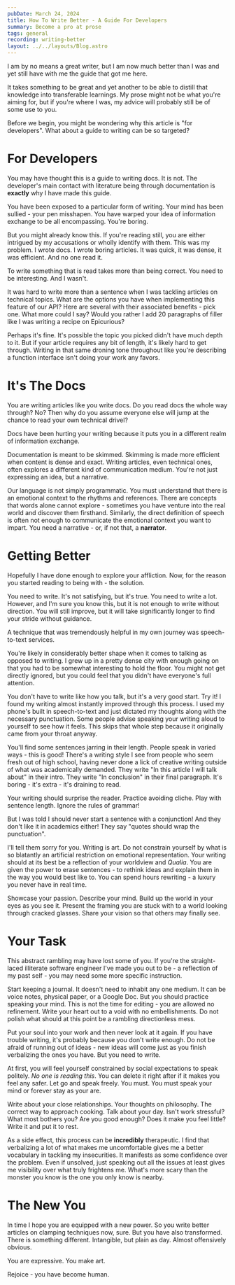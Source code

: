 ```yaml
---
pubDate: March 24, 2024
title: How To Write Better - A Guide For Developers
summary: Become a pro at prose
tags: general
recording: writing-better
layout: ../../layouts/Blog.astro
---
```


I am by no means a great writer, but I am now much better than I was and yet still have with me the guide that got me here. 

It takes something to be great and yet another to be able to distill that knowledge into transferable learnings. My prose might not be what you're aiming for, but if you're where I was, my advice will probably still be of some use to you.

Before we begin, you might be wondering why this article is "for developers". What about a guide to writing can be so targeted? 

# For Developers

You may have thought this is a guide to writing docs. It is not. The developer's main contact with literature being through documentation is **exactly** why I have made this guide. 

You have been exposed to a particular form of writing. Your mind has been sullied - your pen misshapen. You have warped your idea of information exchange to be all encompassing. You're boring.

But you might already know this. If you're reading still, you are either intrigued by my accusations or wholly identify with them. This was my problem. I wrote docs. I wrote boring articles. It was quick, it was dense, it was efficient. And no one read it.

To write something that is read takes more than being correct. You need to be interesting. And I wasn't. 

It was hard to write more than a sentence when I was tackling articles on technical topics. What are the options you have when implementing this feature of our API? Here are several with their associated benefits - pick one. What more could I say? Would you rather I add 20 paragraphs of filler like I was writing a recipe on Epicurious?

Perhaps it's fine. It's possible the topic you picked didn't have much depth to it. But if your article requires any bit of length, it's likely hard to get through. Writing in that same droning tone throughout like you're describing a function interface isn't doing your work any favors.

# It's The Docs

You are writing articles like you write docs. Do you read docs the whole way through? No? Then why do you assume everyone else will jump at the chance to read your own technical drivel?

Docs have been hurting your writing because it puts you in a different realm of information exchange. 

Documentation is meant to be skimmed. Skimming is made more efficient when content is dense and exact. Writing articles, even technical ones, often explores a different kind of communication medium. You're not just expressing an idea, but a narrative.

Our language is not simply programmatic. You must understand that there is an emotional context to the rhythms and references. There are concepts that words alone cannot explore - sometimes you have venture into the real world and discover them firsthand. Similarly, the direct definition of speech is often not enough to communicate the emotional context you want to impart. You need a narrative - or, if not that, a **narrator**.

# Getting Better

Hopefully I have done enough to explore your affliction. Now, for the reason you started reading to being with - the solution.

You need to write. It's not satisfying, but it's true. You need to write a lot. However, and I'm sure you know this, but it is not enough to write without direction. You will still improve, but it will take significantly longer to find your stride without guidance. 

A technique that was tremendously helpful in my own journey was speech-to-text services.

You're likely in considerably better shape when it comes to talking as opposed to writing. I grew up in a pretty dense city with enough going on that you had to be somewhat interesting to hold the floor. You might not get directly ignored, but you could feel that you didn't have everyone's full attention. 

You don't have to write like how you talk, but it's a very good start. Try it! I found my writing almost instantly improved through this process. I used my phone's built in speech-to-text and just dictated my thoughts along with the necessary punctuation. Some people advise speaking your writing aloud to yourself to see how it feels. This skips that whole step because it originally came from your throat anyway.

You'll find some sentences jarring in their length. People speak in varied ways - this is good! There's a writing style I see from people who seem fresh out of high school, having never done a lick of creative writing outside of what was academically demanded. They write "In this article I will talk about" in their intro. They write "In conclusion" in their final paragraph. It's boring - it's extra - it's draining to read.

Your writing should surprise the reader. Practice avoiding cliche. Play with sentence length. Ignore the rules of grammar!

But I was told I should never start a sentence with a conjunction! And they don't like it in academics either! They say "quotes should wrap the punctuation". 

I'll tell them sorry for you. Writing is art. Do not constrain yourself by what is so blatantly an artificial restriction on emotional representation. Your writing should at its best be a reflection of your worldview and *Qualia*. You are given the power to erase sentences - to rethink ideas and explain them in the way you would best like to. You can spend hours rewriting - a luxury you never have in real time. 

Showcase your passion. Describe your mind. Build up the world in your eyes as you see it. Present the framing you are stuck with to a world looking through cracked glasses. Share your vision so that others may finally see.

# Your Task

This abstract rambling may have lost some of you. If you're the straight-laced illiterate software engineer I've made you out to be - a reflection of my past self - you may need some more specific instruction.

Start keeping a journal. It doesn't need to inhabit any one medium. It can be voice notes, physical paper, or a Google Doc. But you should practice speaking your mind. This is not the time for editing - you are allowed no refinement. Write your heart out to a void with no embellishments. Do not polish what should at this point be a rambling directionless mess.

Put your soul into your work and then never look at it again. If you have trouble writing, it's probably because you don't write enough. Do not be afraid of running out of ideas - new ideas will come just as you finish verbalizing the ones you have. But you need to write. 

At first, you will feel yourself constrained by social expectations to speak politely. *No one is reading this*. You can delete it right after if it makes you feel any safer. Let go and speak freely. You must. You must speak your mind or forever stay as your are. 

Write about your close relationships. Your thoughts on philosophy. The correct way to approach cooking. Talk about your day. Isn't work stressful? What most bothers you? Are you good enough? Does it make you feel little? Write it and put it to rest.

As a side effect, this process can be **incredibly** therapeutic. I find that verbalizing a lot of what makes me uncomfortable gives me a better vocabulary in tackling my insecurities. It manifests as some confidence over the problem. Even if unsolved, just speaking out all the issues at least gives me visibility over what truly frightens me. What's more scary than the monster you know is the one you only know is nearby.

# The New You

In time I hope you are equipped with a new power. So you write better articles on clamping techniques now, sure. But you have also transformed. There is something different. Intangible, but plain as day. Almost offensively obvious. 

You are expressive. You make art.

Rejoice - you have become human.